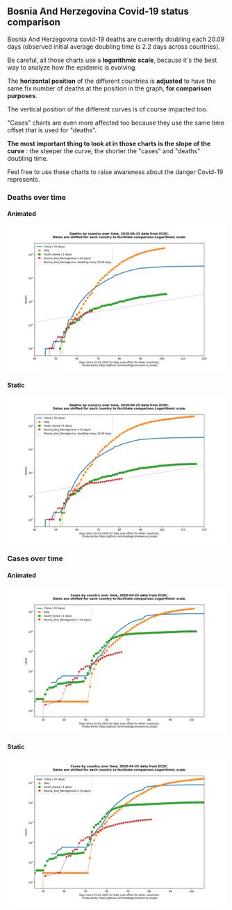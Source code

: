 ## Bosnia And Herzegovina Covid-19 status comparison 

Bosnia And Herzegovina covid-19 deaths are currently doubling each 20.09 days (observed initial average doubling time is 2.2 days across countries).



Be careful, all those charts use a **logarithmic scale**, because it's the best way to analyze how the epidemic is evolving.
 
The **horizontal position** of the different countries is **adjusted** to have the same fix number of deaths at the position in the graph, **for comparison purposes**.

The vertical position of the different curves is of course impacted too.

"Cases" charts are even more affected too because they use the same time offset that is used for "deaths".

**The most important thing to look at in those charts is the slope of the curve** : the steeper the curve, the shorter the "cases" and "deaths" doubling time.

Feel free to use these charts to raise awareness about the danger Covid-19 represents. 


 
### Deaths over time
 
#### Animated
![Bosnia And Herzegovina covid-19 deaths animated chart](https://raw.githubusercontent.com/madlag/coronavirus_study/master/notebooks/graphs/2020-04-25/countries/Bosnia_And_Herzegovina/2020-04-25_Bosnia_And_Herzegovina_deaths.gif "Bosnia And Herzegovina covid-19 deaths animated chart")   
 
#### Static
![Bosnia And Herzegovina covid-19 deaths static chart](https://raw.githubusercontent.com/madlag/coronavirus_study/master/notebooks/graphs/2020-04-25/countries/Bosnia_And_Herzegovina/2020-04-25_Bosnia_And_Herzegovina_deaths.png "Bosnia And Herzegovina covid-19 deaths static chart")   

 
### Cases over time
 
#### Animated
![Bosnia And Herzegovina covid-19 cases animated chart](https://raw.githubusercontent.com/madlag/coronavirus_study/master/notebooks/graphs/2020-04-25/countries/Bosnia_And_Herzegovina/2020-04-25_Bosnia_And_Herzegovina_cases.gif "Bosnia And Herzegovina covid-19 cases animated chart")   
 
#### Static
![Bosnia And Herzegovina covid-19 cases static chart](https://raw.githubusercontent.com/madlag/coronavirus_study/master/notebooks/graphs/2020-04-25/countries/Bosnia_And_Herzegovina/2020-04-25_Bosnia_And_Herzegovina_cases.png "Bosnia And Herzegovina covid-19 cases static chart")   

